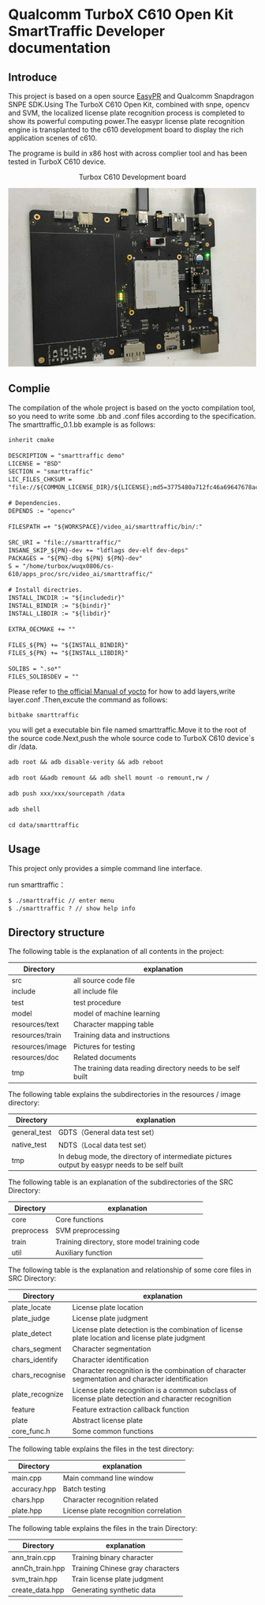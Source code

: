 # Qualcomm TurboX C610 Open Kit SmartTraffic Developer documentation

## Introduce

This project is based on a open source [EasyPR](https://gitee.com/easypr/EasyPR) and Qualcomm Snapdragon SNPE SDK.Using The TurboX C610  Open Kit, combined with snpe, opencv and SVM, the localized license plate recognition process is completed to show its powerful computing power.The easypr license plate recognition engine is transplanted to the c610 development board to display the rich application scenes of c610.

The programe is build in x86 host with across complier tool and has been tested in TurboX C610 device.

<center>Turbox C610  Development board</center>

![Turbox C610  Development board](./res/c610.png)



## Complie

The compilation of the whole project is based on the yocto compilation tool, so you need to write some .bb and .conf files according to the specification. The smarttraffic_0.1.bb example is as follows:

```
inherit cmake

DESCRIPTION = "smarttraffic demo"
LICENSE = "BSD"
SECTION = "smarttraffic"
LIC_FILES_CHKSUM = "file://${COMMON_LICENSE_DIR}/${LICENSE};md5=3775480a712fc46a69647678acb234cb"

# Dependencies.
DEPENDS := "opencv"

FILESPATH =+ "${WORKSPACE}/video_ai/smarttraffic/bin/:"

SRC_URI = "file://smarttraffic/"
INSANE_SKIP_${PN}-dev += "ldflags dev-elf dev-deps"
PACKAGES = "${PN}-dbg ${PN} ${PN}-dev"
S = "/home/turbox/wuqx0806/cs-610/apps_proc/src/video_ai/smarttraffic/"

# Install directries.
INSTALL_INCDIR := "${includedir}"
INSTALL_BINDIR := "${bindir}"
INSTALL_LIBDIR := "${libdir}"

EXTRA_OECMAKE += ""

FILES_${PN} += "${INSTALL_BINDIR}"
FILES_${PN} += "${INSTALL_LIBDIR}"

SOLIBS = ".so*"
FILES_SOLIBSDEV = ""
```

Please refer to [the official Manual of yocto]() for how to add layers,write layer.conf .Then,excute the command as follows:

```
bitbake smarttraffic
```

you will get a  executable bin file named smarttraffic.Move it to the root of the source code.Next,push the whole source code to TurboX C610 device`s dir /data.

```
adb root && adb disable-verity && adb reboot

adb root &&adb remount && adb shell mount -o remount,rw /

adb push xxx/xxx/sourcepath /data

adb shell

cd data/smarttraffic
```

## Usage

This project only provides a simple command line interface.

run smarttraffic：

```
$ ./smarttraffic // enter menu
$ ./smarttraffic ? // show help info
```

## Directory structure

The following table is the explanation of all contents in the project:


| Directory | explanation |
| - | - |
| src | all source code file |
| include | all include file |
| test | test procedure |
| model | model of machine learning |
| resources/text | Character mapping table |
| resources/train | Training data and instructions |
| resources/image | Pictures for testing |
| resources/doc | Related documents |
| tmp | The training data reading directory needs to be self built |

The following table explains the subdirectories in the resources / image directory:


| Directory | explanation |
| - | - |
| general_test | GDTS（General data test set） |
| native_test | NDTS（Local data test set） |
| tmp | In debug mode, the directory of intermediate pictures output by easypr needs to be self built |

The following table is an explanation of the subdirectories of the SRC Directory:


| Directory | explanation |
| - | - |
| core | Core functions |
| preprocess | SVM preprocessing |
| train | Training directory, store model training code |
| util | Auxiliary function |

The following table is the explanation and relationship of some core files in SRC Directory:


| Directory | explanation |
| - | - |
| plate_locate | License plate location |
| plate_judge | License plate judgment |
| plate_detect | License plate detection is the combination of license plate location and license plate judgment |
| chars_segment | Character segmentation |
| chars_identify | Character identification |
| chars_recognise | Character recognition is the combination of character segmentation and character identification |
| plate_recognize | License plate recognition is a common subclass of license plate detection and character recognition |
| feature | Feature extraction callback function |
| plate | Abstract license plate |
| core_func.h | Some common functions |

The following table explains the files in the test directory:


| Directory | explanation |
| - | - |
| main.cpp | Main command line window |
| accuracy.hpp | Batch testing |
| chars.hpp | Character recognition related |
| plate.hpp | License plate recognition correlation |

The following table explains the files in the train Directory:


| Directory | explanation |
| - | - |
| ann_train.cpp | Training binary character |
| annCh_train.hpp | Training Chinese gray characters |
| svm_train.hpp | Train license plate judgment |
| create_data.hpp | Generating synthetic data |
